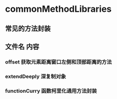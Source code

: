 # commonMethodLibraries
## 常见的方法封装
## 文件名                   内容
### offset                 获取元素距离窗口左侧和顶部距离的方法
### extendDeeply           深复制对象
### functionCurry          函数柯里化通用方法封装